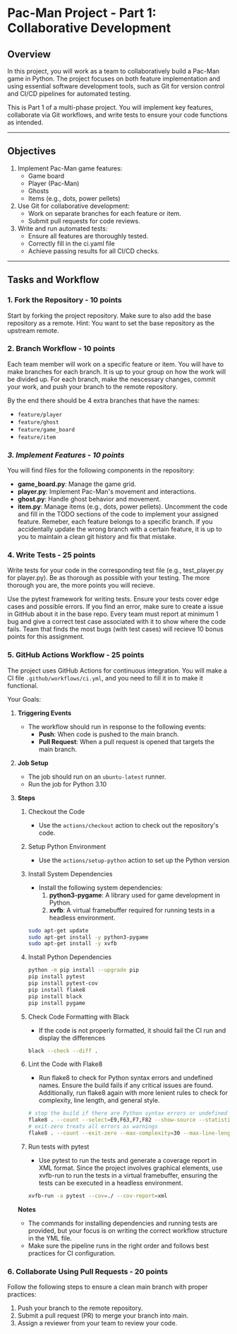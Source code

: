 # Pac-Man Project - Part 1: Collaborative Development

## **Overview**
In this project, you will work as a team to collaboratively build a Pac-Man game in Python. The project focuses on both feature implementation and using essential software development tools, such as Git for version control and CI/CD pipelines for automated testing.

This is Part 1 of a multi-phase project. You will implement key features, collaborate via Git workflows, and write tests to ensure your code functions as intended.



---

## **Objectives**
1. Implement Pac-Man game features:
   - Game board
   - Player (Pac-Man)
   - Ghosts
   - Items (e.g., dots, power pellets)
2. Use Git for collaborative development:
   - Work on separate branches for each feature or item.
   - Submit pull requests for code reviews.
3. Write and run automated tests:
   - Ensure all features are thoroughly tested.
   - Correctly fill in the ci.yaml file 
   - Achieve passing results for all CI/CD checks.

---

## **Tasks and Workflow**

### **1. Fork the Repository - 10 points**
Start by forking the project repository. Make sure to also add the base repository as a remote. Hint: You want to set the base repository as the upstream remote.


### **2. Branch Workflow - 10 points**
Each team member will work on a specific feature or item. You will have to make branches for each branch. It is up to your group on how the work will be divided up. For each branch, make the nescessary changes, commit your work, and push your branch to the remote repository. 

By the end there should be 4 extra branches that have the names:
* `feature/player`
* `feature/ghost`
* `feature/game_board`
* `feature/item`

### **3. Implement Features* - 10 points*
You will find  files for the following components in the repository:

- **game_board.py**: Manage the game grid.
- **player.py**: Implement Pac-Man's movement and interactions.
- **ghost.py**: Handle ghost behavior and movement.
- **item.py**: Manage items (e.g., dots, power pellets).
Uncomment the code and fill in the TODO sections of the code to implement your assigned feature. Remeber, each feature belongs to a specific branch. If you accidentally update the wrong branch with a certain feature, it is up to you to maintain a clean git history and fix that mistake.

### **4. Write Tests - 25 points**
Write tests for your code in the corresponding test file (e.g., test_player.py for player.py). Be as thorough as possible with your testing. The more thorough you are, the more points you will recieve.

Use the pytest framework for writing tests.
Ensure your tests cover edge cases and possible errors. If you find an error, make sure to create a issue in GitHub about it in the base repo. Every team must report at minimum 1 bug and give a correct test case associated with it to show where the code fails. Team that finds the most bugs (with test cases) will recieve 10 bonus points for this assignment.


### **5. GitHub Actions Workflow - 25 points**
The project uses GitHub Actions for continuous integration. You will make a CI file `.github/workflows/ci.yml`, and you need to fill it in to make it functional. 

Your Goals:
1. **Triggering Events**
    * The workflow should run in response to the following events:
        * **Push**: When code is pushed to the main branch.
        * **Pull Request**: When a pull request is opened that targets the main branch.
2. **Job Setup**
    * The job should run on an `ubuntu-latest` runner.
    * Run the job for Python 3.10

3. **Steps**
    1. Checkout the Code
        * Use the `actions/checkout` action to check out the repository's code.

    2. Setup Python Environment
        * Use the `actions/setup-python` action to set up the Python version
    3. Install System Dependencies
        * Install the following system dependencies:
            1. **python3-pygame**: A library used for game development in Python.
            2. **xvfb**: A virtual framebuffer required for running tests in a headless environment.
        ```bash
        sudo apt-get update
        sudo apt-get install -y python3-pygame
        sudo apt-get install -y xvfb
        ```
    4. Install Python Dependencies
        ```bash
        python -m pip install --upgrade pip
        pip install pytest
        pip install pytest-cov
        pip install flake8
        pip install black
        pip install pygame
        ```
    5. Check Code Formatting with Black
        * If the code is not properly formatted, it should fail the CI run and display the differences
        ```bash
        black --check --diff .
        ```
    6. Lint the Code with Flake8
        * Run flake8 to check for Python syntax errors and undefined names. Ensure the build fails if any critical issues are found. Additionally, run flake8 again with more lenient rules to check for complexity, line length, and general style.
        ```bash
        # stop the build if there are Python syntax errors or undefined names
        flake8 . --count --select=E9,F63,F7,F82 --show-source --statistics
        # exit-zero treats all errors as warnings
        flake8 . --count --exit-zero --max-complexity=30 --max-line-length=100 --statistics
        ```
    7. Run tests with pytest
        * Use pytest to run the tests and generate a coverage report in XML format. Since the project involves graphical elements, use xvfb-run to run the tests in a virtual framebuffer, ensuring the tests can be executed in a headless environment.
        ```bash
        xvfb-run -a pytest --cov=./ --cov-report=xml
        ```

    **Notes**
    * The commands for installing dependencies and running tests are provided, but your focus is on writing the correct workflow structure in the YML file.
    * Make sure the pipeline runs in the right order and follows best practices for CI configuration.

### **6. Collaborate Using Pull Requests - 20 points**
Follow the following steps to ensure a clean main branch with proper practices:
1. Push your branch to the remote repository.
2. Submit a pull request (PR) to merge your branch into main.
3. Assign a reviewer from your team to review your code.
